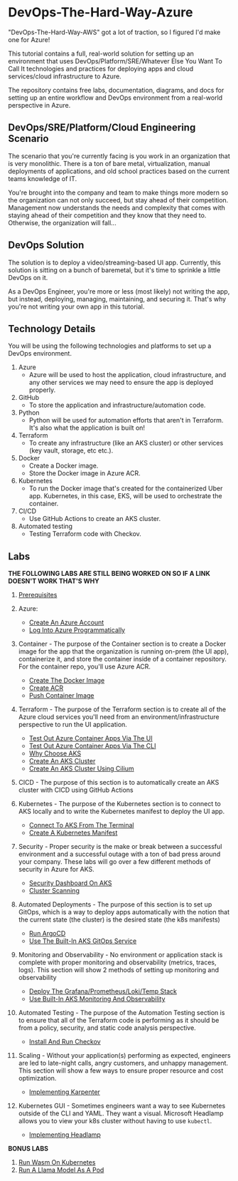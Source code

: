# DevOps-The-Hard-Way-Azure
"DevOps-The-Hard-Way-AWS" got a lot of traction, so I figured I'd make one for Azure!

This tutorial contains a full, real-world solution for setting up an environment that uses DevOps/Platform/SRE/Whatever Else You Want To Call It technologies and practices for deploying apps and cloud services/cloud infrastructure to Azure.

The repository contains free labs, documentation, diagrams, and docs for setting up an entire workflow and DevOps environment from a real-world perspective in Azure.

## DevOps/SRE/Platform/Cloud Engineering Scenario
The scenario that you're currently facing is you work in an organization that is very monolithic. There is a ton of bare metal, virtualization, manual deployments of applications, and old school practices based on the current teams knowledge of IT.

You're brought into the company and team to make things more modern so the organization can not only succeed, but stay ahead of their competition. Management now understands the needs and complexity that comes with staying ahead of their competition and they know that they need to. Otherwise, the organization will fall...

## DevOps Solution
The solution is to deploy a video/streaming-based UI app. Currently, this solution is sitting on a bunch of baremetal, but it's time to sprinkle a little DevOps on it.



As a DevOps Engineer, you're more or less (most likely) not writing the app, but instead, deploying, managing, maintaining, and securing it. That's why you're not writing your own app in this tutorial.

## Technology Details
You will be using the following technologies and platforms to set up a DevOps environment.

1. Azure
    - Azure will be used to host the application, cloud infrastructure, and any other services we may need to ensure the app is deployed properly.
2. GitHub
    - To store the application and infrastructure/automation code.
3. Python
    - Python will be used for automation efforts that aren't in Terraform. It's also what the application is built on!
4. Terraform
   - To create any infrastructure (like an AKS cluster) or other services (key vault, storage, etc etc.).
5. Docker
   - Create a Docker image.
   - Store the Docker image in Azure ACR.
6. Kubernetes
   - To run the Docker image that's created for the containerized Uber app. Kubernetes, in this case, EKS, will be used to orchestrate the container.
7. CI/CD
   - Use GitHub Actions to create an AKS cluster.
8. Automated testing
    - Testing Terraform code with Checkov.
  
## Labs

**THE FOLLOWING LABS ARE STILL BEING WORKED ON SO IF A LINK DOESN'T WORK THAT'S WHY**

1. [Prerequisites](https://github.com/AdminTurnedDevOps/DevOps-The-Hard-Way-Azure/blob/main/prerequisites.md)

2. Azure:
    - [Create An Azure Account](https://github.com/AdminTurnedDevOps/DevOps-The-Hard-Way-Azure/blob/main/azure-setup/create-account.md)
    - [Log Into Azure Programmatically](https://github.com/AdminTurnedDevOps/DevOps-The-Hard-Way-Azure/blob/main/azure-setup/cli-setup.md)

3. Container - The purpose of the Container section is to create a Docker image for the app that the organization is running on-prem (the UI app), containerize it, and store the container inside of a container repository. For the container repo, you'll use Azure ACR.
    - [Create The Docker Image](https://github.com/AdminTurnedDevOps/DevOps-The-Hard-Way-Azure/blob/main/container/create-docker-image.md)
    - [Create ACR](https://github.com/AdminTurnedDevOps/DevOps-The-Hard-Way-Azure/blob/main/container/create-acr.md)
    - [Push Container Image](https://github.com/AdminTurnedDevOps/DevOps-The-Hard-Way-Azure/blob/main/container/push-image.md)

4. Terraform - The purpose of the Terraform section is to create all of the Azure cloud services you'll need from an environment/infrastructure perspective to run the UI application.
    - [Test Out Azure Container Apps Via The UI](https://github.com/AdminTurnedDevOps/DevOps-The-Hard-Way-Azure/blob/main/aca/container-apps-ui.md)
    - [Test Out Azure Container Apps Via The CLI](https://github.com/AdminTurnedDevOps/DevOps-The-Hard-Way-Azure/blob/main/aca/container-apps-cli.md)
    - [Why Choose AKS](https://github.com/AdminTurnedDevOps/DevOps-The-Hard-Way-Azure/blob/main/aks/why-aks.md)
    - [Create An AKS Cluster]()
    - [Create An AKS Cluster Using Cilium]()

5. CICD - The purpose of this section is to automatically create an AKS cluster with CICD using GitHub Actions

6. Kubernetes - The purpose of the Kubernetes section is to connect to AKS locally and to write the Kubernetes manifest to deploy the UI app.
    - [Connect To AKS From The Terminal]()
    - [Create A Kubernetes Manifest]()

7. Security - Proper security is the make or break between a successful environment and a successful outage with a ton of bad press around your company. These labs will go over a few different methods of security in Azure for AKS.
    - [Security Dashboard On AKS]()
    - [Cluster Scanning]()

8. Automated Deployments - The purpose of this section is to set up GitOps, which is a way to deploy apps automatically with the notion that the current state (the cluster) is the desired state (the k8s manifests)
    - [Run ArgoCD]()
    - [Use The Built-In AKS GitOps Service]()

9. Monitoring and Observability - No environment or application stack is complete with proper monitoring and observability (metrics, traces, logs). This section will show 2 methods of setting up monitoring and observability
    - [Deploy The Grafana/Prometheus/Loki/Temp Stack]()
    - [Use Built-In AKS Monitoring And Observability]()

10. Automated Testing - The purpose of the Automation Testing section is to ensure that all of the Terraform code is performing as it should be from a policy, security, and static code analysis perspective.
    - [Install And Run Checkov]()

11. Scaling - Without your application(s) performing as expected, engineers are led to late-night calls, angry customers, and unhappy management. This section will show a few ways to ensure proper resource and cost optimization.
    - [Implementing Karpenter]()

12. Kubernetes GUI - Sometimes engineers want a way to see Kubernetes outside of the CLI and YAML. They want a visual. Microsoft Headlamp allows you to view your k8s cluster without having to use `kubectl`.
    - [Implementing Headlamp]()

    
**BONUS LABS**
1. [Run Wasm On Kubernetes]()
1. [Run A Llama Model As A Pod]()

